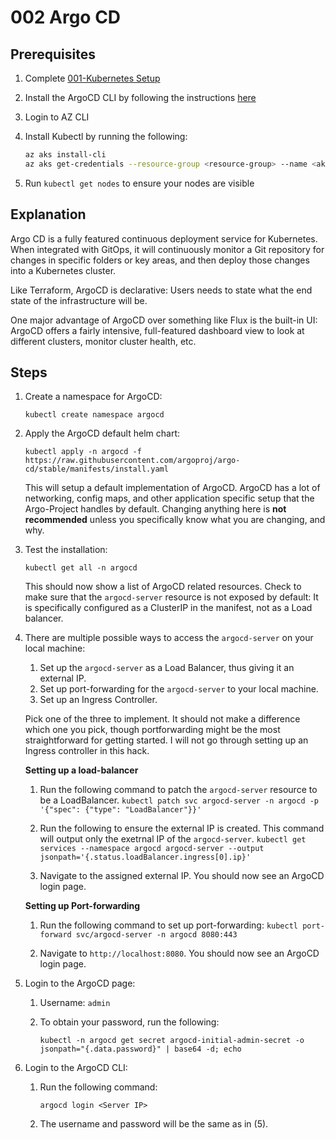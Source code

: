 # 002 Argo CD

## Prerequisites

1. Complete [001-Kubernetes Setup](./001%20Kubernetes%20Setup)
2. Install the ArgoCD CLI by following the instructions [here](https://argo-cd.readthedocs.io/en/stable/cli_installation/)
3. Login to AZ CLI
4. Install Kubectl by running the following:

    ```bash
    az aks install-cli
    az aks get-credentials --resource-group <resource-group> --name <aks-cluster-name>
    ```

5. Run `kubectl get nodes` to ensure your nodes are visible

## Explanation

Argo CD is a fully featured continuous deployment service for Kubernetes. When integrated with GitOps, it will continuously monitor a Git repository for changes in specific folders or key areas, and then deploy those changes into a Kubernetes cluster.

Like Terraform, ArgoCD is declarative: Users needs to state what the end state of the infrastructure will be.

One major advantage of ArgoCD over something like Flux is the built-in UI: ArgoCD offers a fairly intensive, full-featured dashboard view to look at different clusters, monitor cluster health, etc.

## Steps

1. Create a namespace for ArgoCD:

    `kubectl create namespace argocd`

2. Apply the ArgoCD default helm chart:

    `kubectl apply -n argocd -f https://raw.githubusercontent.com/argoproj/argo-cd/stable/manifests/install.yaml`

    This will setup a default implementation of ArgoCD. ArgoCD has a lot of networking, config maps, and other application specific setup that the Argo-Project handles by default. Changing anything here is **not recommended** unless you specifically know what you are changing, and why.

3. Test the installation:

    `kubectl get all -n argocd`

    This should now show a list of ArgoCD related resources. Check to make sure that the `argocd-server` resource is not exposed by default: It is specifically configured as a ClusterIP in the manifest, not as a Load balancer.

4. There are multiple possible ways to access the `argocd-server` on your local machine:
    1. Set up the `argocd-server` as a Load Balancer, thus giving it an external IP.
    2. Set up port-forwarding for the `argocd-server` to your local machine.
    3. Set up an Ingress Controller.

    Pick one of the three to implement. It should not make a difference which one you pick, though portforwarding might be the most straightforward for getting started. I will not go through setting up an Ingress controller in this hack.

    **Setting up a load-balancer**

    1. Run the following command to patch the `argocd-server` resource to be a LoadBalancer.
        `kubectl patch svc argocd-server -n argocd -p '{"spec": {"type": "LoadBalancer"}}'`

    2. Run the following to ensure the external IP is created. This command will output only the exetrnal IP of the `argocd-server`.
        `kubectl get services --namespace argocd argocd-server --output jsonpath='{.status.loadBalancer.ingress[0].ip}'`

    3. Navigate to the assigned external IP. You should now see an ArgoCD login page.

    **Setting up Port-forwarding**

    1. Run the following command to set up port-forwarding:
        `kubectl port-forward svc/argocd-server -n argocd 8080:443`

    2. Navigate to `http://localhost:8080`. You should now see an ArgoCD login page.

5. Login to the ArgoCD page:
    1. Username: `admin`
    2. To obtain your password, run the following:

        `kubectl -n argocd get secret argocd-initial-admin-secret -o jsonpath="{.data.password}" | base64 -d; echo`

6. Login to the ArgoCD CLI:
    1. Run the following command:

        `argocd login <Server IP>`

    2. The username and password will be the same as in (5).
